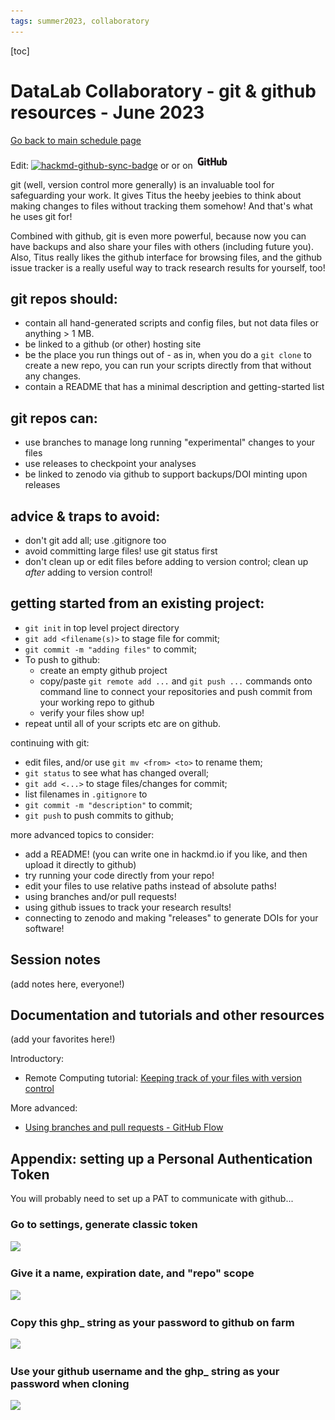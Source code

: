 ```yaml
---
tags: summer2023, collaboratory
---
```


[toc]

# DataLab Collaboratory - git & github resources - June 2023

[Go back to main schedule page](https://hackmd.io/KhkZGZhyRt6pu4lbEHi6ow?view)

Edit: [![hackmd-github-sync-badge](https://hackmd.io/M8Ztk4KpT-mYquotj1bOFQ/badge)](https://hackmd.io/M8Ztk4KpT-mYquotj1bOFQ) or or on [![github](https://raw.githubusercontent.com/ngs-docs/2023-june-datalab-collaboratory/main/images/GitHub_Logo.png)](https://github.com/ngs-docs/2023-june-datalab-collaboratory/blob/main/resources/git-for-version-control.md)

git (well, version control more generally) is an invaluable tool for safeguarding your work. It gives Titus the heeby jeebies to think about making changes to files without tracking them somehow! And that's what he uses git for!

Combined with github, git is even more powerful, because now you can have backups and also share your files with others (including future you). Also, Titus really likes the github interface for browsing files, and the github issue tracker is a really useful way to track research results for yourself, too!

## git repos should:

* contain all hand-generated scripts and config files, but not data files or anything > 1 MB.
* be linked to a github (or other) hosting site
* be the place you run things out of - as in, when you do a `git clone` to create a new repo, you can run your scripts directly from that without any changes.
* contain a README that has a minimal description and getting-started list

## git repos can:

* use branches to manage long running "experimental" changes to your files
* use releases to checkpoint your analyses
* be linked to zenodo via github to support backups/DOI minting upon releases

## advice & traps to avoid:

* don't git add all; use .gitignore too
* avoid committing large files! use git status first
* don't clean up or edit files before adding to version control; clean up _after_ adding to version control!

## getting started from an existing project:
* `git init` in top level project directory
* `git add <filename(s)>` to stage file for commit;
* `git commit -m "adding files"` to commit;
* To push to github:
  * create an empty github project
  * copy/paste `git remote add ...` and `git push ...` commands onto command line to connect your repositories and push commit from your working repo to github
  * verify your files show up!
* repeat until all of your scripts etc are on github.

continuing with git:
* edit files, and/or use `git mv <from> <to>` to rename them;
* `git status` to see what has changed overall;
* `git add <...>` to stage files/changes for commit;
* list filenames in `.gitignore` to 
* `git commit -m "description"` to commit; 
* `git push` to push commits to github;

more advanced topics to consider:
* add a README! (you can write one in hackmd.io if you like, and then upload it directly to github)
* try running your code directly from your repo!
* edit your files to use relative paths instead of absolute paths!
* using branches and/or pull requests!
* using github issues to track your research results!
* connecting to zenodo and making "releases" to generate DOIs for your software!

## Session notes

(add notes here, everyone!)

## Documentation and tutorials and other resources

(add your favorites here!)

Introductory:
* Remote Computing tutorial: [Keeping track of your files with version control](https://ngs-docs.github.io/2021-august-remote-computing/keeping-track-of-your-files-with-version-control.html)

More advanced:
* [Using branches and pull requests - GitHub Flow](https://docs.github.com/en/get-started/quickstart/github-flow)

## Appendix: setting up a Personal Authentication Token

You will probably need to set up a PAT to communicate with github...

### Go to settings, generate classic token

![](https://hackmd.io/_uploads/SyYxwgg0s.png)

### Give it a name, expiration date, and "repo" scope

![](https://hackmd.io/_uploads/BktZDggCs.png)

### Copy this ghp_ string as your password to github on farm

![](https://hackmd.io/_uploads/S1MGDgxAs.png)

### Use your github username and the ghp_ string as your password when cloning

![](https://hackmd.io/_uploads/B1qfPglRo.png)
